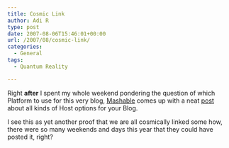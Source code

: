 ```yaml
---
title: Cosmic Link
author: Adi R
type: post
date: 2007-08-06T15:46:01+00:00
url: /2007/08/cosmic-link/
categories:
  - General
tags:
  - Quantum Reality

---
```

Right **after** I spent my whole weekend pondering the question of which Platform to use for this very blog, <a href="http://www.mashable.com" target="_blank">Mashable</a> comes up with a neat <a href="http://mashable.com/2007/08/06/free-blog-hosts/" target="_blank">post</a> about all kinds of Host options for your Blog.

I see this as yet another proof that we are all cosmically linked some how, there were so many weekends and days this year that they could have posted it, right?